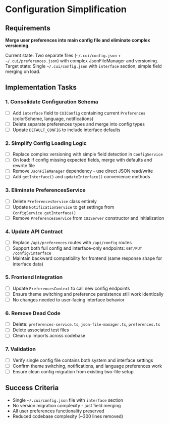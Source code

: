 # Configuration Simplification

## Requirements

**Merge user preferences into main config file and eliminate complex versioning.**

Current state: Two separate files (`~/.cui/config.json` + `~/.cui/preferences.json`) with complex JsonFileManager and versioning.
Target state: Single `~/.cui/config.json` with `interface` section, simple field merging on load.

## Implementation Tasks

### 1. **Consolidate Configuration Schema**
- [ ] Add `interface` field to `CUIConfig` containing current `Preferences` (colorScheme, language, notifications)
- [ ] Delete separate preferences types and merge into config types
- [ ] Update `DEFAULT_CONFIG` to include interface defaults

### 2. **Simplify Config Loading Logic** 
- [ ] Replace complex versioning with simple field detection in `ConfigService`
- [ ] On load: if config missing expected fields, merge with defaults and rewrite file
- [ ] Remove `JsonFileManager` dependency - use direct JSON read/write
- [ ] Add `getInterface()` and `updateInterface()` convenience methods

### 3. **Eliminate PreferencesService**
- [ ] Delete `PreferencesService` class entirely
- [ ] Update `NotificationService` to get settings from `ConfigService.getInterface()`
- [ ] Remove `PreferencesService` from `CUIServer` constructor and initialization

### 4. **Update API Contract**
- [ ] Replace `/api/preferences` routes with `/api/config` routes  
- [ ] Support both full config and interface-only endpoints: `GET/PUT /config/interface`
- [ ] Maintain backward compatibility for frontend (same response shape for interface data)

### 5. **Frontend Integration**
- [ ] Update `PreferencesContext` to call new config endpoints
- [ ] Ensure theme switching and preference persistence still work identically
- [ ] No changes needed to user-facing interface behavior

### 6. **Remove Dead Code**
- [ ] Delete: `preferences-service.ts`, `json-file-manager.ts`, `preferences.ts`
- [ ] Delete associated test files
- [ ] Clean up imports across codebase

### 7. **Validation**
- [ ] Verify single config file contains both system and interface settings
- [ ] Confirm theme switching, notifications, and language preferences work
- [ ] Ensure clean config migration from existing two-file setup

## Success Criteria
- Single `~/.cui/config.json` file with `interface` section
- No version migration complexity - just field merging
- All user preferences functionality preserved
- Reduced codebase complexity (~300 lines removed)